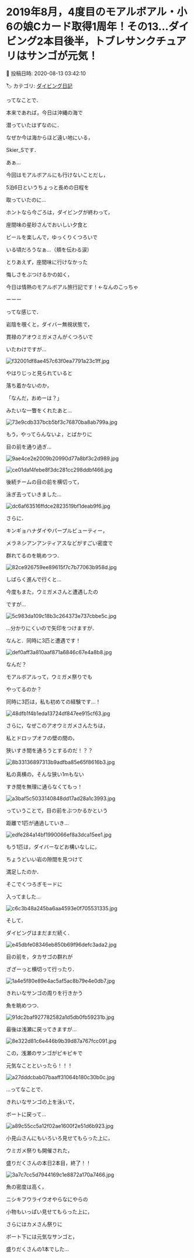 # 2019年8月，4度目のモアルボアル・小6の娘Cカード取得1周年！その13…ダイビング2本目後半，トブレサンクチュアリはサンゴが元気！

📅 投稿日時: 2020-08-13 03:42:10

🏷️ カテゴリ: [ダイビング日記](ce3a7a8d424d112fce83ee85c81a0e344.md)

ってなことで．


本来であれば，今日は沖縄の海で


潜っていたはずなのに．


なぜか今は海からほど遠い地にいる，


Skier_Sです．





あぁ…


今回はモアルボアルにも行けないことだし，


5泊6日というちょっと長めの日程を


取っていたのに…





ホントなら今ごろは，ダイビングが終わって，


座間味の星砂さんでおいしい夕食と


ビールを楽しんで，ゆっくりくつろいで


いる頃だろうなぁ…（頬を伝わる涙）





とりあえず，座間味に行けなかった


悔しさをぶつけるかの如く，


今日は情熱のモアルボアル旅行記です！←なんのこっちゃ


ーーー





ってな感じで．


岩陰を覗くと，ダイバー無視状態で，


貫禄のアオウミガメさんがくつろいで


いたわけですが…




![f32001df8ae457c63f0ea7791a23c1ff.jpg](images/f32001df8ae457c63f0ea7791a23c1ff.jpg)




やはりじっと見られていると


落ち着かないのか，


「なんだ，おめーは？」


みたいな一瞥をくれたあと…




![73e9cdb337bcb5bf3c76870ba8ab799a.jpg](images/73e9cdb337bcb5bf3c76870ba8ab799a.jpg)




もう，やってらんないよ，とばかりに


目の前を通り過ぎ…




![9ae4ce2e2009b20990d77a8bf3c2d989.jpg](images/9ae4ce2e2009b20990d77a8bf3c2d989.jpg)









![ce01daf4febe8f3dc281cc298ddbf466.jpg](images/ce01daf4febe8f3dc281cc298ddbf466.jpg)




後続チームの目の前を横切って，


泳ぎ去っていきました…




![dc6af63516ffdce2823519bf1deab9f6.jpg](images/dc6af63516ffdce2823519bf1deab9f6.jpg)







さらに．


キンギョハナダイやパープルビューティー，


メラネシアンアンティアスなどがすごい密度で


群れてるのを眺めつつ．




![82ce926759ee89615f7c7b77063b958d.jpg](images/82ce926759ee89615f7c7b77063b958d.jpg)




しばらく進んで行くと…





今度もまた，ウミガメさんと遭遇したの


ですが…




![5c983da109c18b3c264373e737cbbe5c.jpg](images/5c983da109c18b3c264373e737cbbe5c.jpg)




…分かりにくいので矢印をつけますが．


なんと．同時に3匹と遭遇です！




![def0aff3a810aaf871a6846c67e4a8b8.jpg](images/def0aff3a810aaf871a6846c67e4a8b8.jpg)




なんだ？


モアルボアルって，ウミガメ祭りでも


やってるのか？


同時に3匹は，私も初めての経験です…！




![48dfb1f4b1eda13724df847ee915cf63.jpg](images/48dfb1f4b1eda13724df847ee915cf63.jpg)




さらに，なぜこのアオウミガメさんたちは，


私とドロップオフの壁の間の，


狭いすき間を通ろうとするのだ！？？




![8b33136897313b9adfba85e65f8616b3.jpg](images/8b33136897313b9adfba85e65f8616b3.jpg)




私の真横の，そんな狭い1mもない


すき間を無理に通らなくてもっ！




![a3baf5c5033140848dd17ad28a1c3993.jpg](images/a3baf5c5033140848dd17ad28a1c3993.jpg)




っていうことで，目の前をぶつかるかという


距離で1匹が通過していき…




![edfe284a14bf1990066ef8a3dca15ee1.jpg](images/edfe284a14bf1990066ef8a3dca15ee1.jpg)




もう1匹は，ダイバーなどお構いなしに，


ちょうどいい岩の隙間を見つけて


満足したのか．


そこでくつろぎモードに


入ってました…




![c6c3b48a245ba6aa4593e0f705531335.jpg](images/c6c3b48a245ba6aa4593e0f705531335.jpg)







そして．


ダイビングはまだまだ続く．




![e45dbfe08346eb850b69f96defc3ada2.jpg](images/e45dbfe08346eb850b69f96defc3ada2.jpg)




目の前を，タカサゴの群れが


ざざーっと横切って行ったり．




![1a4e5f80e89e4ac5af5ac8b79e4e0db7.jpg](images/1a4e5f80e89e4ac5af5ac8b79e4e0db7.jpg)




きれいなサンゴの周りを行きかう


魚を眺めつつ．




![91dc2baf927782582a1d5db0fb59231b.jpg](images/91dc2baf927782582a1d5db0fb59231b.jpg)







最後は浅瀬に戻ってきますが…




![8e322d81c6e446b9b39d87a767fcc091.jpg](images/8e322d81c6e446b9b39d87a767fcc091.jpg)




この，浅瀬のサンゴがピキピキで


元気なことといったら！！！




![a27dddcbab07baaff31064b180c30b0c.jpg](images/a27dddcbab07baaff31064b180c30b0c.jpg)







…ってなことで．


きれいなサンゴの上を泳いで，


ボートに戻って…




![a89c55cc5a12f02ae1600f2e51d6b923.jpg](images/a89c55cc5a12f02ae1600f2e51d6b923.jpg)




小見山さんにもいろいろ見せてもらった上に，


ウミガメ祭りも開催された，


盛りだくさんの本日2本目，終了！！




![3a7c7cc5d7944169c1e8872a170a7466.jpg](images/3a7c7cc5d7944169c1e8872a170a7466.jpg)







魚の密度は高く，


ニシキフウライウオやらなにやらの


小物もいっぱい見せてもらった上に，


さらにはカメさん祭りに


ボート下には元気なサンゴと，


盛りだくさんの1本でした…
